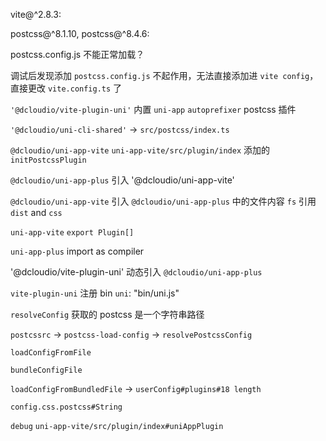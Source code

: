 vite@^2.8.3:

postcss@^8.1.10, postcss@^8.4.6:

postcss.config.js 不能正常加载？

调试后发现添加 `postcss.config.js` 不起作用，无法直接添加进 `vite config`，直接更改 `vite.config.ts` 了

`'@dcloudio/vite-plugin-uni'` 内置 `uni-app` `autoprefixer` postcss 插件

`'@dcloudio/uni-cli-shared'` -> `src/postcss/index.ts`

`@dcloudio/uni-app-vite` `uni-app-vite/src/plugin/index` 添加的 `initPostcssPlugin`

`@dcloudio/uni-app-plus` 引入 '@dcloudio/uni-app-vite'

`@dcloudio/uni-app-vite` 引入 `@dcloudio/uni-app-plus` 中的文件内容 `fs` 引用 `dist` and `css`

`uni-app-vite` `export Plugin[]`

`uni-app-plus` import as compiler

'@dcloudio/vite-plugin-uni' 动态引入 `@dcloudio/uni-app-plus`

`vite-plugin-uni` 注册 bin `uni`: "bin/uni.js"

`resolveConfig` 获取的 postcss 是一个字符串路径

`postcssrc` -> `postcss-load-config` -> `resolvePostcssConfig`

`loadConfigFromFile`

`bundleConfigFile`

`loadConfigFromBundledFile` -> `userConfig#plugins#18 length`

`config.css.postcss#String`

`debug` `uni-app-vite/src/plugin/index#uniAppPlugin`
